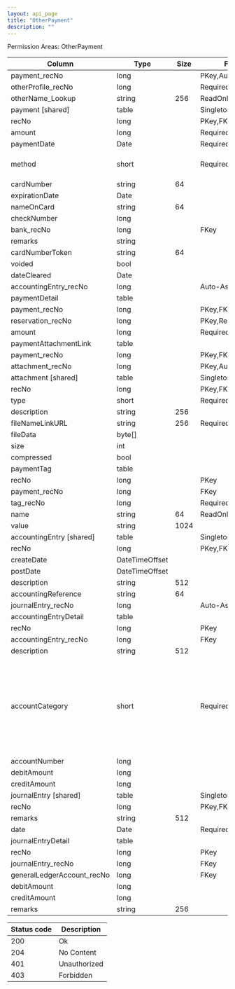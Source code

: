 ```yaml
---
layout: api_page
title: "OtherPayment"
description: ""
---
```




Permission Areas: OtherPayment

| Column | Type | Size | Flags | Table | Description |
| ------ | ---- | ---- | ----- | ----- | ----------- |
| payment_recNo | long |  | PKey,Auto-Assign | otherPayment | 
| otherProfile_recNo | long |  | Required,FKey | otherPayment | 
| otherName_Lookup | string | 256 | ReadOnly | otherPayment | 
| payment  [shared] | table |  | Singleton | otherPayment | 
| recNo | long |  | PKey,FKey | payment | 
| amount | long |  | Required | payment | 
| paymentDate | Date |  | Required | payment | 
| method | short |  | Required | payment | Cash = 1, Check = 2, EFT = 3, CreditCard = 4, Other = 99
| cardNumber | string | 64 |  | payment | 
| expirationDate | Date |  |  | payment | 
| nameOnCard | string | 64 |  | payment | 
| checkNumber | long |  |  | payment | 
| bank_recNo | long |  | FKey | payment | 
| remarks | string |  |  | payment | 
| cardNumberToken | string | 64 |  | payment | 
| voided | bool |  |  | payment | 
| dateCleared | Date |  |  | payment | 
| accountingEntry_recNo | long |  | Auto-Assign | payment | 
| paymentDetail  | table |  |  | payment | 
| payment_recNo | long |  | PKey,FKey | paymentDetail | 
| reservation_recNo | long |  | PKey,Required,FKey | paymentDetail | 
| amount | long |  | Required | paymentDetail | 
| paymentAttachmentLink  | table |  |  | payment | 
| payment_recNo | long |  | PKey,FKey | paymentAttachmentLink | 
| attachment_recNo | long |  | PKey,Auto-Assign | paymentAttachmentLink | 
| attachment  [shared] | table |  | Singleton | paymentAttachmentLink | 
| recNo | long |  | PKey,FKey | attachment | 
| type | short |  | Required | attachment | Link = 1, File = 2
| description | string | 256 |  | attachment | 
| fileNameLinkURL | string | 256 | Required | attachment | 
| fileData | byte[] |  |  | attachment | 
| size | int |  |  | attachment | 
| compressed | bool |  |  | attachment | 
| paymentTag  | table |  |  | payment | 
| recNo | long |  | PKey | paymentTag | 
| payment_recNo | long |  | FKey | paymentTag | 
| tag_recNo | long |  | Required,FKey | paymentTag | 
| name | string | 64 | ReadOnly | paymentTag | 
| value | string | 1024 |  | paymentTag | 
| accountingEntry  [shared] | table |  | Singleton | payment | 
| recNo | long |  | PKey,FKey | accountingEntry | 
| createDate | DateTimeOffset |  |  | accountingEntry | 
| postDate | DateTimeOffset |  |  | accountingEntry | 
| description | string | 512 |  | accountingEntry | 
| accountingReference | string | 64 |  | accountingEntry | 
| journalEntry_recNo | long |  | Auto-Assign | accountingEntry | 
| accountingEntryDetail  | table |  |  | accountingEntry | 
| recNo | long |  | PKey | accountingEntryDetail | 
| accountingEntry_recNo | long |  | FKey | accountingEntryDetail | 
| description | string | 512 |  | accountingEntryDetail | 
| accountCategory | short |  | Required | accountingEntryDetail | None = 0, ClientBalances = 1, SupplierBalances = 2, UndepositedFunds = 3, Undisbursedfunds = 4, CCProcessingBalances = 5, AgencyCCBalances = 6, BankAccount = 7, Sales = 8, CostOfSales = 9, Other = 99
| accountNumber | long |  |  | accountingEntryDetail | 
| debitAmount | long |  |  | accountingEntryDetail | 
| creditAmount | long |  |  | accountingEntryDetail | 
| journalEntry  [shared] | table |  | Singleton | accountingEntry | 
| recNo | long |  | PKey,FKey | journalEntry | 
| remarks | string | 512 |  | journalEntry | 
| date | Date |  | Required | journalEntry | 
| journalEntryDetail  | table |  |  | journalEntry | 
| recNo | long |  | PKey | journalEntryDetail | 
| journalEntry_recNo | long |  | FKey | journalEntryDetail | 
| generalLedgerAccount_recNo | long |  | FKey | journalEntryDetail | 
| debitAmount | long |  |  | journalEntryDetail | 
| creditAmount | long |  |  | journalEntryDetail | 
| remarks | string | 256 |  | journalEntryDetail | 

| Status code | Description |
| ----------- | ----------- |
| 200 | Ok |
| 204 | No Content |
| 401 | Unauthorized |
| 403 | Forbidden |


